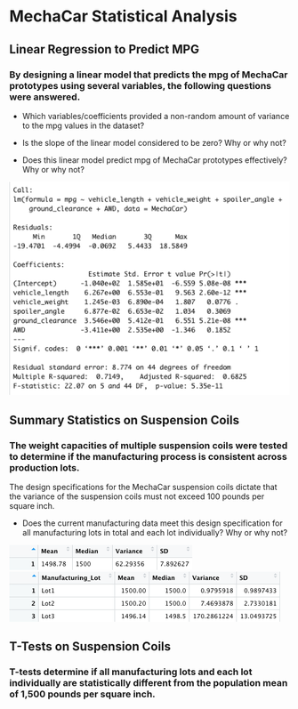 # MechaCar Statistical Analysis

## Linear Regression to Predict MPG
### By designing a linear model that predicts the mpg of MechaCar prototypes using several variables, the following questions were answered.

* Which variables/coefficients provided a non-random amount of variance to the mpg values in the dataset?

* Is the slope of the linear model considered to be zero? Why or why not?

* Does this linear model predict mpg of MechaCar prototypes effectively? Why or why not?

![mpg_prediction.png](images/mpg_prediction.png)


## Summary Statistics on Suspension Coils
### The weight capacities of multiple suspension coils were tested to determine if the manufacturing process is consistent across production lots. 

The design specifications for the MechaCar suspension coils dictate that the variance of the suspension coils must not exceed 100 pounds per square inch.

* Does the current manufacturing data meet this design specification for all manufacturing lots in total and each lot individually? Why or why not?

![total_summary.png](images/total_summary.png)
![lot_summary.png](images/lot_summary.png)

## T-Tests on Suspension Coils
### T-tests determine if all manufacturing lots and each lot individually are statistically different from the population mean of 1,500 pounds per square inch.